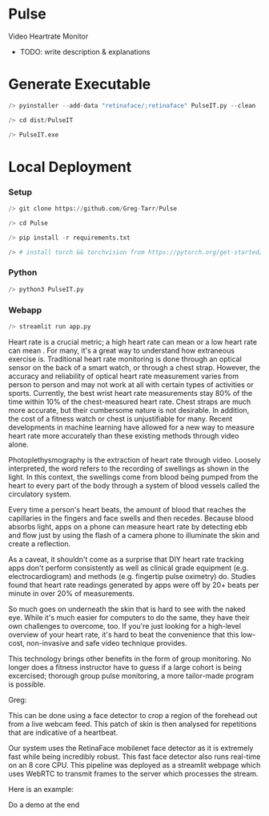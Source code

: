 # Pulse
Video Heartrate Monitor

- TODO: write description & explanations


# Generate Executable
```python
/> pyinstaller --add-data "retinaface/;retinaface" PulseIT.py --clean

/> cd dist/PulseIT

/> PulseIT.exe
```

# Local Deployment

### Setup
```python
/> git clone https://github.com/Greg-Tarr/Pulse

/> cd Pulse

/> pip install -r requirements.txt

/> # install torch && torchvision from https://pytorch.org/get-started/locally/
```

### Python
```python
/> python3 PulseIT.py
```

### Webapp
```python
/> streamlit run app.py
```

Heart rate is a crucial metric; a high heart rate can mean or a low heart rate can mean . 
For many, it's a great way to understand how extraneous exercise is. 
Traditional heart rate monitoring is done through an optical sensor on the back of a smart watch, or through a chest strap. 
However, the accuracy and reliability of optical heart rate measurement varies from person to person and may not work at all with certain types of activities or sports. 
Currently, the best wrist heart rate measurements stay 80% of the time within 10% of the chest-measured heart rate. 
Chest straps are much more accurate, but their cumbersome nature is not desirable. 
In addition, the cost of a fitness watch or chest is unjustifiable for many.
Recent developments in machine learning have allowed for a new way to measure heart rate more accurately than these existing methods through video alone. 

Photoplethysmography is the extraction of heart rate through video. Loosely interpreted, the word refers to the recording of swellings as shown in the light. 
In this context, the swellings come from blood being pumped from the heart to every part of the body through a system of blood vessels called the circulatory system.

Every time a person's heart beats, the amount of blood that reaches the capillaries in the fingers and face swells and then recedes. Because blood absorbs light, apps on a phone can measure heart rate by detecting ebb and flow just by using the flash of a camera phone to illuminate the skin and create a reflection.

As a caveat, it shouldn't come as a surprise that DIY heart rate tracking apps don't perform consistently as well as clinical grade equipment (e.g. electrocardiogram) and methods (e.g. fingertip pulse oximetry) do. Studies found that heart rate readings generated by apps were off by 20+ beats per minute in over 20% of measurements. 

So much goes on underneath the skin that is hard to see with the naked eye. While it's much easier for computers to do the same, they have their own challenges to overcome, too.
If you're just looking for a high-level overview of your heart rate, it's hard to beat the convenience that this low-cost, non-invasive and safe video technique provides. 

This technology brings other benefits in the form of group monitoring. No longer does a fitness instructor have to guess if a large cohort is being excercised; thorough group pulse monitoring, a more tailor-made program is possible. 

Greg: 

This can be done using a face detector to crop a region of the forehead out from a live webcam feed. This patch of skin is then analysed for repetitions that are indicative of a heartbeat. 

Our system uses the RetinaFace mobilenet face detector as it is extremely fast while being incredibly robust. This fast face detector also runs real-time on an 8 core CPU. This pipeline was deployed as a streamlit webpage which uses WebRTC to transmit frames to the server which processes the stream.

Here is an example:


Do a demo at the end
